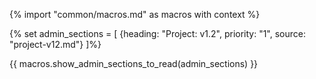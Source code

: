 {% import "common/macros.md" as macros with context %}

{% set admin_sections = [
  {heading: "Project: v1.2", priority: "1", source: "project-v12.md"}
]%}

{{ macros.show_admin_sections_to_read(admin_sections) }}